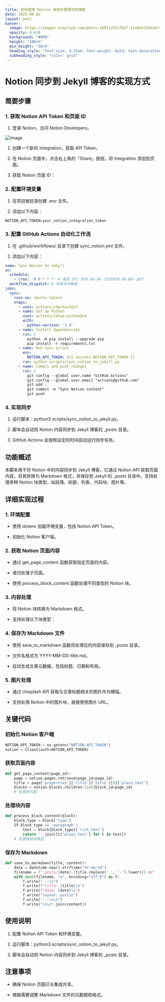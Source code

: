 ```yaml
---
title: 如何使用 Notion 来同步管理你的博客
date: 2025-09-02
layout: post
banner:
  image: https://images.unsplash.com/photo-1607125517027-51e6eb339ea4?crop=entropy&cs=tinysrgb&fit=max&fm=jpg&ixid=M3w2OTIwMzJ8MHwxfHJhbmRvbXx8fHx8fHx8fDE3NTY4MjI4NjB8&ixlib=rb-4.1.0&q=80&w=1080
  opacity: 0.618
  background: "#000"
  height: "100vh"
  min_height: "38vh"
  heading_style: "font-size: 4.25em; font-weight: bold; text-decoration: underline"
  subheading_style: "color: gold"
---
```


# Notion 同步到 Jekyll 博客的实现方式

## 简要步骤

### 1. 获取 Notion API Token 和页面 ID

1. 登录 Notion，访问 Notion Developers。

![image](https://prod-files-secure.s3.us-west-2.amazonaws.com/a7a0cc5a-89b9-4cda-8686-1fba0ca52f40/d19c1afe-dea5-4312-9333-786b0ba83054/image.png?X-Amz-Algorithm=AWS4-HMAC-SHA256&X-Amz-Content-Sha256=UNSIGNED-PAYLOAD&X-Amz-Credential=ASIAZI2LB4663UMAFOLP%2F20250902%2Fus-west-2%2Fs3%2Faws4_request&X-Amz-Date=20250902T142059Z&X-Amz-Expires=3600&X-Amz-Security-Token=IQoJb3JpZ2luX2VjEMX%2F%2F%2F%2F%2F%2F%2F%2F%2F%2FwEaCXVzLXdlc3QtMiJHMEUCIAp5cC7e%2FYpaFZK1ilwdmcXhUCoONT25DIPx3pjRZy2BAiEAiSugYAHDtVB54Af6AtJV7IrTmk%2FaXIrzZmWn8aKX6r4q%2FwMILhAAGgw2Mzc0MjMxODM4MDUiDCUmfrvCiPVeyNJeMyrcA8mkuyo1FGlGPourdmKMyPL%2BwlZAekMZvKXaHgSANRyOLc5niEj7Wmy9y%2F2LEyQ%2BHdkX%2Fj%2FqkxodQm%2FgW6I8I7tTVHXTjMjYMJjYk0fzzGKUZyJP9C4AoyqFvwf4F45MKZhyFS8OSYZ7KZHQU3tAamWxWsoFv4HkbY9jaYF%2F32drhV29LrqLc1K5%2F0vbAFz20H%2BbqddxcGNfFweLP5824xUDWPT%2FBSfl3NmiOPYcW2GT2wobXUUjpaT3s95i5jAQf79lxJoHmOWcKC%2BWGfZA%2BILQYKieImvcp6pK8EBlYPkRblPfZl7n5VbOjj8niz42DL7fDuW0xFGlkhKOla8U0Clu48RhCkORc82hZYwapp8MLtsxTlQoyP7ShTvVtOiMazfeqQchq2xFqfg3t586Y1o9TKYIOs%2BCR%2FKUC6%2B0Yo%2BUa%2F39n8SS6Hoe5tSpuanulPiBS4AmaqFQhEhCOPowoWFVOTqdP85bsDwPuyPK4tA4LmX6wibxR7LOYRU5lFns2bkBVN683Y03SAoYAUtUJFrPuDOA5be6Cy7WC%2BuB0Ev7XHsqGSn6ydbT9MUw3Uc65KaKtT1mETqqQXDX7qsO%2FGEzhZliC4BpwtQ1I%2F025wZ6p52haOw8uomxY1wTMOTb28UGOqUBTP3J%2BZOMh12kzjrbV9VvOuoXe7Ami9QsF6MK0dfTclYVlwF6vbH6Ec5d6lSb3z%2B7GzJLk2lOZsaUOTUXH9OWVr3N%2BcSuqiZqm53L9WQXJT2FucZjDkg3jGWy06%2B0eJoDMNNrDJPZdfvZsTcBvO824EVxPibe%2FHpnnD74ITMLnHIwTQUlS5GE7frO4O4wAaZGr3FBPSa3%2BIadcUH17cYzsylIIsxJ&X-Amz-Signature=b9080b1ffa0520f0b46db78cc4b4b9d0dd0df2ac01121cb73192bbb761f9901a&X-Amz-SignedHeaders=host&x-amz-checksum-mode=ENABLED&x-id=GetObject)

1. 创建一个新的 Integration，获取 API Token。

1. 在 Notion 页面中，点击右上角的「Share」按钮，将 Integration 添加到页面。

1. 获取 Notion 页面 ID：


### 2. 配置环境变量

1. 在项目根目录创建 .env 文件。

1. 添加以下内容：

```javascript
NOTION_API_TOKEN=your_notion_integration_token
```

### 3. 配置 GitHub Actions 自动化工作流

1. 在 .github/workflows/ 目录下创建 sync_notion.yml 文件。

1. 添加以下内容：

```yaml
name: Sync Notion to Jekyll
on:
  schedule:
    - cron: '0 0 * * *' # 每天 UTC 时间 00:00（北京时间 08:00）运行
  workflow_dispatch: # 支持手动触发
jobs:
  sync:
    runs-on: ubuntu-latest
    steps:
      - uses: actions/checkout@v3
      - name: Set up Python
        uses: actions/setup-python@v4
        with:
          python-version: '3.9'
      - name: Install dependencies
        run: |
          python -m pip install --upgrade pip
          pip install -r requirements.txt
      - name: Run sync script
        env:
          NOTION_API_TOKEN: ${{ secrets.NOTION_API_TOKEN }}
        run: python scripts/sync_notion_to_jekyll.py
      - name: Commit and push changes
        run: |
          git config --global user.name "GitHub Actions"
          git config --global user.email "actions@github.com"
          git add .
          git commit -m "Sync Notion content"
          git push
```

### 4. 实现同步

1. 运行脚本：python3 scripts/sync_notion_to_jekyll.py。

1. 脚本会自动将 Notion 内容同步到 Jekyll 博客的 _posts 目录。

1. GitHub Actions 会按照设定的时间自动运行同步任务。

## 功能概述

本脚本用于将 Notion 中的内容同步到 Jekyll 博客。它通过 Notion API 获取页面内容，将其转换为 Markdown 格式，并保存到 Jekyll 的 _posts 目录中。支持处理多种 Notion 块类型，如段落、标题、列表、代码块、图片等。

## 详细实现过程

### 1. 环境配置

- 使用 dotenv 加载环境变量，包括 Notion API Token。

- 初始化 Notion 客户端。

### 2. 获取 Notion 页面内容

- 通过 get_page_content 函数获取指定页面的内容。

- 递归处理子页面。

- 使用 process_block_content 函数处理不同类型的 Notion 块。

### 3. 内容处理

- 将 Notion 块转换为 Markdown 格式。

- 支持处理以下块类型：


### 4. 保存为 Markdown 文件

- 使用 save_to_markdown 函数将处理后的内容保存到 _posts 目录。

- 文件名格式为 YYYY-MM-DD-title.md。

- 自动生成文章元数据，包括标题、日期和布局。

### 5. 图片处理

- 通过 Unsplash API 获取与文章标题相关的图片作为横幅。

- 支持处理 Notion 中的图片块，直接使用图片 URL。

## 关键代码

### 初始化 Notion 客户端

```python
NOTION_API_TOKEN = os.getenv("NOTION_API_TOKEN")
notion = Client(auth=NOTION_API_TOKEN)
```

### 获取页面内容

```python
def get_page_content(page_id):
    page = notion.pages.retrieve(page_id=page_id)
    title = page['properties']['title']['title'][0]['plain_text']
    blocks = notion.blocks.children.list(block_id=page_id)
    # 处理块内容
```

### 处理块内容

```python
def process_block_content(block):
    block_type = block['type']
    if block_type == 'paragraph':
        text = block[block_type]['rich_text']
        return ''.join([t['plain_text'] for t in text])
    # 处理其他块类型
```

### 保存为 Markdown

```python
def save_to_markdown(title, content):
    date = datetime.now().strftime("%Y-%m-%d")
    filename = f"_posts/{date}-{title.replace(' ', '-').lower()}.md"
    with open(filename, "w", encoding="utf-8") as f:
        f.write("---\n")
        f.write(f"title: {title}\n")
        f.write(f"date: {date}\n")
        f.write("layout: post\n")
        f.write("---\n\n")
        f.write("\n\n".join(content))
```

## 使用说明

1. 配置 Notion API Token 和环境变量。

1. 运行脚本：python3 scripts/sync_notion_to_jekyll.py。

1. 脚本会自动将 Notion 内容同步到 Jekyll 博客的 _posts 目录。

## 注意事项

- 确保 Notion 页面已与集成共享。

- 根据需要调整 Markdown 文件的元数据和格式。